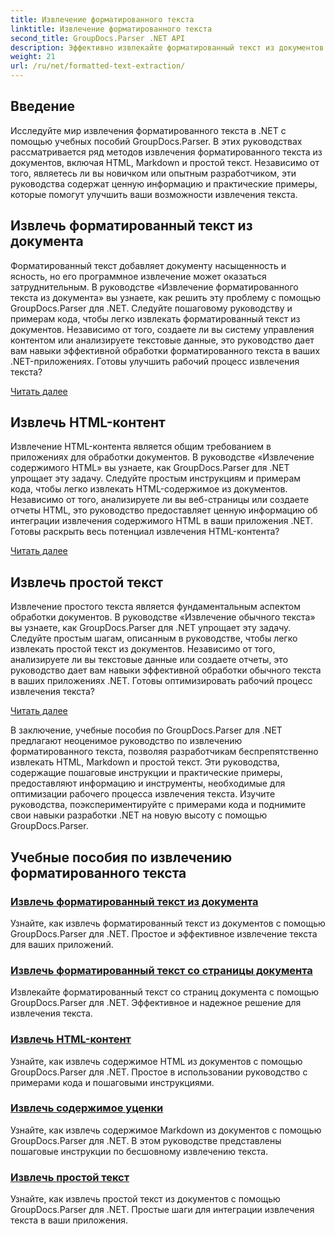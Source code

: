 ```yaml
---
title: Извлечение форматированного текста
linktitle: Извлечение форматированного текста
second_title: GroupDocs.Parser .NET API
description: Эффективно извлекайте форматированный текст из документов в .NET с помощью GroupDocs.Parser. Научитесь легко извлекать HTML, Markdown и простой текст.
weight: 21
url: /ru/net/formatted-text-extraction/
---
```


## Введение

Исследуйте мир извлечения форматированного текста в .NET с помощью учебных пособий GroupDocs.Parser. В этих руководствах рассматривается ряд методов извлечения форматированного текста из документов, включая HTML, Markdown и простой текст. Независимо от того, являетесь ли вы новичком или опытным разработчиком, эти руководства содержат ценную информацию и практические примеры, которые помогут улучшить ваши возможности извлечения текста.

## Извлечь форматированный текст из документа

Форматированный текст добавляет документу насыщенность и ясность, но его программное извлечение может оказаться затруднительным. В руководстве «Извлечение форматированного текста из документа» вы узнаете, как решить эту проблему с помощью GroupDocs.Parser для .NET. Следуйте пошаговому руководству и примерам кода, чтобы легко извлекать форматированный текст из документов. Независимо от того, создаете ли вы систему управления контентом или анализируете текстовые данные, это руководство дает вам навыки эффективной обработки форматированного текста в ваших .NET-приложениях. Готовы улучшить рабочий процесс извлечения текста?

[Читать далее](./extract-formatted-text-from-document/)

## Извлечь HTML-контент

Извлечение HTML-контента является общим требованием в приложениях для обработки документов. В руководстве «Извлечение содержимого HTML» вы узнаете, как GroupDocs.Parser для .NET упрощает эту задачу. Следуйте простым инструкциям и примерам кода, чтобы легко извлекать HTML-содержимое из документов. Независимо от того, анализируете ли вы веб-страницы или создаете отчеты HTML, это руководство предоставляет ценную информацию об интеграции извлечения содержимого HTML в ваши приложения .NET. Готовы раскрыть весь потенциал извлечения HTML-контента?

[Читать далее](./extract-html-content/)

## Извлечь простой текст

Извлечение простого текста является фундаментальным аспектом обработки документов. В руководстве «Извлечение обычного текста» вы узнаете, как GroupDocs.Parser для .NET упрощает эту задачу. Следуйте простым шагам, описанным в руководстве, чтобы легко извлекать простой текст из документов. Независимо от того, анализируете ли вы текстовые данные или создаете отчеты, это руководство дает вам навыки эффективной обработки обычного текста в ваших приложениях .NET. Готовы оптимизировать рабочий процесс извлечения текста?

[Читать далее](./extract-plain-text/)

В заключение, учебные пособия по GroupDocs.Parser для .NET предлагают неоценимое руководство по извлечению форматированного текста, позволяя разработчикам беспрепятственно извлекать HTML, Markdown и простой текст. Эти руководства, содержащие пошаговые инструкции и практические примеры, предоставляют информацию и инструменты, необходимые для оптимизации рабочего процесса извлечения текста. Изучите руководства, поэкспериментируйте с примерами кода и поднимите свои навыки разработки .NET на новую высоту с помощью GroupDocs.Parser.
## Учебные пособия по извлечению форматированного текста
### [Извлечь форматированный текст из документа](./extract-formatted-text-from-document/)
Узнайте, как извлечь форматированный текст из документов с помощью GroupDocs.Parser для .NET. Простое и эффективное извлечение текста для ваших приложений.
### [Извлечь форматированный текст со страницы документа](./extract-formatted-text-from-document-page/)
Извлекайте форматированный текст со страниц документа с помощью GroupDocs.Parser для .NET. Эффективное и надежное решение для извлечения текста.
### [Извлечь HTML-контент](./extract-html-content/)
Узнайте, как извлечь содержимое HTML из документов с помощью GroupDocs.Parser для .NET. Простое в использовании руководство с примерами кода и пошаговыми инструкциями.
### [Извлечь содержимое уценки](./extract-markdown-content/)
Узнайте, как извлечь содержимое Markdown из документов с помощью GroupDocs.Parser для .NET. В этом руководстве представлены пошаговые инструкции по бесшовному извлечению текста.
### [Извлечь простой текст](./extract-plain-text/)
Узнайте, как извлечь простой текст из документов с помощью GroupDocs.Parser для .NET. Простые шаги для интеграции извлечения текста в ваши приложения.
